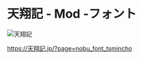 # 天翔記 - Mod -フォント

![天翔記](https://img.shields.io/badge/天翔記-with_PK-6479ff.svg)

https://天翔記.jp/?page=nobu_font_tsmincho
